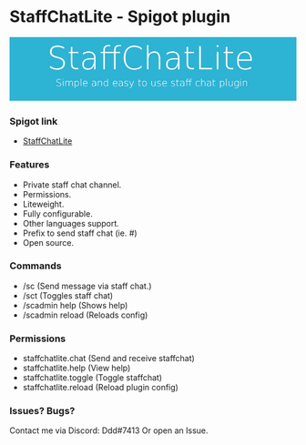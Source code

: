 # StaffChatLite - Spigot plugin
![](github/imgs/staffchatlite-logo.png)

### Spigot link
 + [StaffChatLite](https://www.spigotmc.org/resources/staffchatlite.99628/)


### Features
 - Private staff chat channel.
 - Permissions.
 - Liteweight.
 - Fully configurable.
 - Other languages support.
 - Prefix to send staff chat (ie. #)
 - Open source.

### Commands
 - /sc <message> (Send message via staff chat.)
 - /sct (Toggles staff chat)
 - /scadmin help (Shows help)
 - /scadmin reload (Reloads config)

### Permissions
 - staffchatlite.chat (Send and receive staffchat)
 - staffchatlite.help (View help)
 - staffchatlite.toggle (Toggle staffchat)
 - staffchatlite.reload (Reload plugin config)

### Issues? Bugs?
Contact me via Discord: Ddd#7413
Or open an Issue.